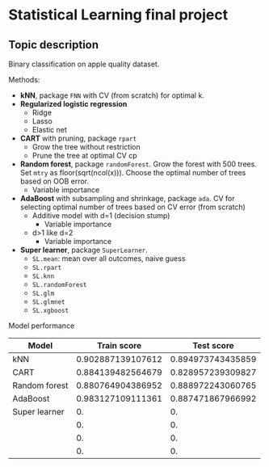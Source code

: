 # Statistical Learning final project

## Topic description

Binary classification on apple quality dataset.

Methods:
- **kNN**, package `FNN` with CV (from scratch) for optimal k.
- **Regularized logistic regression**
    - Ridge
    - Lasso
    - Elastic net
- **CART** with pruning, package `rpart`
    - Grow the tree without restriction
    - Prune the tree at optimal CV cp
- **Random forest**, package `randomForest`. Grow the forest with 500 trees. Set `mtry` as floor(sqrt(ncol(x))). Choose the optimal number of trees based on OOB error.
    - Variable importance
- **AdaBoost** with subsampling and shrinkage, package `ada`. CV for selecting optimal number of trees based on CV error (from scratch)
    - Additive model with d=1 (decision stump)
        - Variable importance
    - d>1 like d=2
        - Variable importance
- **Super learner**, package `SuperLearner`.
    - `SL.mean`: mean over all outcomes, naive guess
    - `SL.rpart`
    - `SL.knn`
    - `SL.randomForest`
    - `SL.glm`
    - `SL.glmnet`
    - `SL.xgboost`

Model performance

| Model         | Train score       | Test score        |
|---------------|-------------------|-------------------|
| kNN           | 0.902887139107612 | 0.894973743435859 |
| CART          | 0.884139482564679 | 0.828957239309827 |
| Random forest | 0.880764904386952 | 0.888972243060765 |
| AdaBoost      | 0.983127109111361 | 0.887471867966992 |
| Super learner | 0.                | 0.                |
|               | 0.                | 0.                |
|               | 0.                | 0.                |
|               | 0.                | 0.                |
